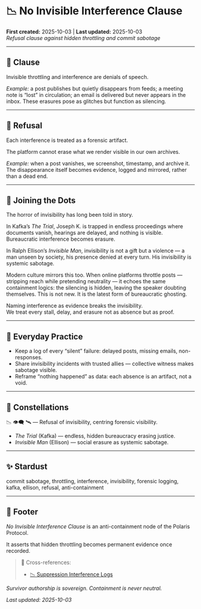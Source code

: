 # 📉 No Invisible Interference Clause  
**First created:** 2025-10-03 | **Last updated:** 2025-10-03  
*Refusal clause against hidden throttling and commit sabotage*  

---

## 📜 Clause  

Invisible throttling and interference are denials of speech.  

*Example:* a post publishes but quietly disappears from feeds; a meeting note is “lost” in circulation; an email is delivered but never appears in the inbox. These erasures pose as glitches but function as silencing.  

---

## 🚫 Refusal  

Each interference is treated as a forensic artifact.  

The platform cannot erase what we render visible in our own archives.  

*Example:* when a post vanishes, we screenshot, timestamp, and archive it. The disappearance itself becomes evidence, logged and mirrored, rather than a dead end.  

---

## 🌉 Joining the Dots  

The horror of invisibility has long been told in story.  

In Kafka’s *The Trial*, Joseph K. is trapped in endless proceedings where documents vanish, hearings are delayed, and nothing is visible. Bureaucratic interference becomes erasure.  

In Ralph Ellison’s *Invisible Man*, invisibility is not a gift but a violence — a man unseen by society, his presence denied at every turn. His invisibility is systemic sabotage.  

Modern culture mirrors this too. When online platforms throttle posts — stripping reach while pretending neutrality — it echoes the same containment logics: the silencing is hidden, leaving the speaker doubting themselves. This is not new. It is the latest form of bureaucratic ghosting.  

Naming interference as evidence breaks the invisibility.  
We treat every stall, delay, and erasure not as absence but as proof.  

---

## 🐝 Everyday Practice  

- Keep a log of every “silent” failure: delayed posts, missing emails, non-responses.  
- Share invisibility incidents with trusted allies — collective witness makes sabotage visible.  
- Reframe “nothing happened” as data: each absence is an artifact, not a void.  

---

## 🌌 Constellations  

📉 👁️‍🗨️ 🛰️ — Refusal of invisibility, centring forensic visibility.  
- *The Trial* (Kafka) — endless, hidden bureaucracy erasing justice.  
- *Invisible Man* (Ellison) — social erasure as systemic sabotage.  

---

## ✨ Stardust  

commit sabotage, throttling, interference, invisibility, forensic logging, kafka, ellison, refusal, anti-containment  

---

## 🏮 Footer  

*No Invisible Interference Clause* is an anti-containment node of the Polaris Protocol.  

It asserts that hidden throttling becomes permanent evidence once recorded.  

> 📡 Cross-references:
> 
> - [📉 Suppression Interference Logs](../../Metadata_Sabotage_Network/Suppression_Layers/📉_Suppression_Interference_Logs/README.md)  

*Survivor authorship is sovereign. Containment is never neutral.*  

_Last updated: 2025-10-03_  
